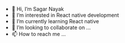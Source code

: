 - 👋 Hi, I’m Sagar Nayak
- 👀 I’m interested in React native development
- 🌱 I’m currently learning React native
- 💞️ I’m looking to collaborate on ...
- 📫 How to reach me ...

<!---
ksnayak/ksnayak is a ✨ special ✨ repository because its `README.md` (this file) appears on your GitHub profile.
You can click the Preview link to take a look at your changes.
--->
